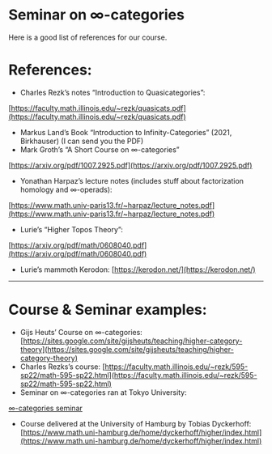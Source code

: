 # Seminar on $\infty$-categories

Here is a good list of references for our course.

# References:

- Charles Rezk’s notes “Introduction to Quasicategories”:

[https://faculty.math.illinois.edu/~rezk/quasicats.pdf](https://faculty.math.illinois.edu/~rezk/quasicats.pdf)

- Markus Land’s Book “Introduction to Infinity-Categories” (2021, Birkhauser) (I can send you the PDF)
- Mark Groth’s “A Short Course on $\infty$-categories”

[https://arxiv.org/pdf/1007.2925.pdf](https://arxiv.org/pdf/1007.2925.pdf)

- Yonathan Harpaz’s lecture notes (includes stuff about factorization homology and $\infty$-operads):

[https://www.math.univ-paris13.fr/~harpaz/lecture_notes.pdf](https://www.math.univ-paris13.fr/~harpaz/lecture_notes.pdf)

- Lurie’s “Higher Topos Theory”:

[https://arxiv.org/pdf/math/0608040.pdf](https://arxiv.org/pdf/math/0608040.pdf)

- Lurie’s mammoth Kerodon: [https://kerodon.net/](https://kerodon.net/)

---

# Course & Seminar examples:

- Gijs Heuts’ Course on $\infty$-categories: [https://sites.google.com/site/gijsheuts/teaching/higher-category-theory](https://sites.google.com/site/gijsheuts/teaching/higher-category-theory)
- Charles Rezks’s course: [https://faculty.math.illinois.edu/~rezk/595-sp22/math-595-sp22.html](https://faculty.math.illinois.edu/~rezk/595-sp22/math-595-sp22.html)
- Seminar on $\infty$-categories ran at Tokyo University:

[∞-categories seminar](https://www.ms.u-tokyo.ac.jp/~kelly/Course2017InfCat/InfinityCategories2017SS.html)

- Course delivered at the University of Hamburg by Tobias Dyckerhoff: [https://www.math.uni-hamburg.de/home/dyckerhoff/higher/index.html](https://www.math.uni-hamburg.de/home/dyckerhoff/higher/index.html)
